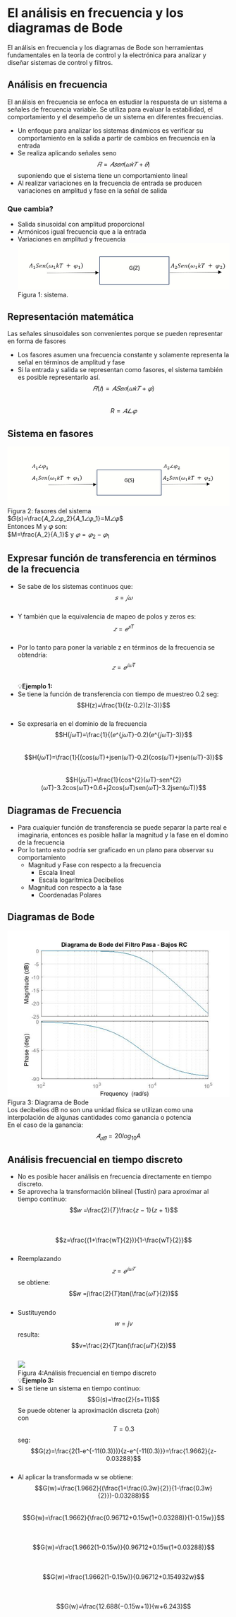 # El análisis en frecuencia y los diagramas de Bode
El análisis en frecuencia y los diagramas de Bode son herramientas fundamentales en la teoría de control y la electrónica para analizar y diseñar sistemas de control y filtros.
## Análisis en frecuencia
El análisis en frecuencia se enfoca en estudiar la respuesta de un sistema a señales de frecuencia variable. Se utiliza para evaluar la estabilidad, el comportamiento y el desempeño de un sistema en diferentes frecuencias.
* Un enfoque para analizar los sistemas dinámicos es
verificar su comportamiento en la salida a partir de
cambios en frecuencia en la entrada
* Se realiza aplicando señales seno $$𝑅 = 𝐴𝑠𝑒𝑛(𝜔𝑘𝑇 + 𝜃)$$
suponiendo que el sistema tiene un comportamiento
lineal
* Al realizar variaciones en la frecuencia de entrada se
producen variaciones en amplitud y fase en la señal de
salida
### Que cambia?
* Salida sinusoidal con amplitud proporcional
* Armónicos igual frecuencia que a la entrada
* Variaciones en amplitud y frecuencia
![](https://github.com/Daniel84411/Apuntes-de-clase/blob/ceddff9e8dbb3a461c9d3395e02a5bd64f4e3574/Imagenes/Planta.PNG)<br>
Figura 1: sistema.
## Representación matemática
Las señales sinusoidales son convenientes porque se
pueden representar en forma de fasores
* Los fasores asumen una frecuencia constante y
solamente representa la señal en términos de amplitud y
fase
* Si la entrada y salida se representan como fasores, el
sistema también es posible representarlo así.<br>
$$𝑅(𝑡) = 𝐴𝑆𝑒𝑛(𝜔𝑘𝑇 + 𝜑)$$<br>
$$R=𝐴∠𝜑$$
## Sistema en fasores
![](https://github.com/Daniel84411/Apuntes-de-clase/blob/eec28926a4d8ff87707c6310e097caf37f8daf97/Imagenes/Planta2.PNG)<br>
Figura 2: fasores del sistema<br>
$𝐺(𝑠)=\frac{𝐴_2∠𝜑_2}{𝐴_1∠𝜑_1}=M∠𝜑$<br>
Entonces M y 𝜑 son:<br>
$M=\frac{A_2}{A_1}$ y $𝜑=𝜑_2-𝜑_1$
## Expresar función de transferencia en términos de la frecuencia
* Se sabe de los sistemas continuos que:<br>
$$𝑠 = 𝑗𝜔$$<br>
* Y también que la equivalencia de mapeo de polos y zeros es:<br>
$$𝑧 = 𝑒^{𝑠T}$$<br>
* Por lo tanto para poner la variable z en términos de la frecuencia se obtendría:<br>
$$𝑧 = 𝑒^{𝑗𝜔T}$$<br>
💡**Ejemplo 1:**<br>
* Se tiene la función de transferencia con tiempo de muestreo 0.2 seg:<br>
  $$H(z)=\frac{1}{(z-0.2)(z-3)}$$<br>
* Se expresaría en el dominio de la frecuencia<br>
$$H(𝑗𝜔T)=\frac{1}{(𝑒^{𝑗𝜔T}-0.2)(𝑒^{𝑗𝜔T}-3)}$$<br>
$$H(𝑗𝜔T)=\frac{1}{(cos(𝜔T)+jsen(𝜔T)-0.2)(cos(𝜔T)+jsen(𝜔T)-3)}$$<br>
$$H(𝑗𝜔T)=\frac{1}{cos^{2}(𝜔T)-sen^{2}(𝜔T)-3.2cos(𝜔T)+0.6+j2cos(𝜔T)sen(𝜔T)-3.2jsen(𝜔T)}$$
## Diagramas de Frecuencia
* Para cualquier función de transferencia se puede separar la parte real e imaginaria, entonces es posible hallar la magnitud y la fase en el domino de la frecuencia
* Por lo tanto esto podría ser graficado en un plano para observar su comportamiento
  * Magnitud y Fase con respecto a la frecuencia
    * Escala lineal
    * Escala logarítmica Decibelios
  * Magnitud con respecto a la fase
    * Coordenadas Polares
## Diagramas de Bode
![](https://github.com/Daniel84411/Apuntes-de-clase/blob/10aa59277d383b7f086d4662242a2a0b89622c38/Imagenes/Diagrama-de-Bode.jpg)<br>
Figura 3: Diagrama de Bode<br>
Los decibelios dB no son una unidad física se utilizan como una interpolación de algunas cantidades como ganancia o potencia<br>
En el caso de la ganancia:<br>
$$𝐴_{𝑑𝐵}=20log_{10}A$$
## Análisis frecuencial en tiempo discreto
* No es posible hacer análisis en frecuencia directamente en tiempo discreto.
* Se aprovecha la transformación bilineal (Tustin) para aproximar al tiempo continuo:<br>
$$𝑤 =\frac{2}{𝑇}\frac{𝑧 − 1}{𝑧 + 1}$$<br><br>
$$z=\frac{(1+\frac{wT}{2})}{1-\frac{wT}{2}}$$<br>
* Reemplazando $$𝑧 = 𝑒^{𝑗𝜔𝑇}$$ se obtiene:<br>
$$𝑤 =j\frac{2}{𝑇}tan(\frac{𝜔𝑇}{2})$$<br>
* Sustituyendo $$w=jv$$ resulta:<br>
$$v=\frac{2}{𝑇}tan(\frac{𝜔𝑇}{2})$$<br>
![](https://github.com/Daniel84411/Apuntes-de-clase/blob/10aa59277d383b7f086d4662242a2a0b89622c38/Imagenes/An%C3%A1lisis%20frecuencial%20en%20tiempo%20discreto.PNG)<br>
Figura 4:Análisis frecuencial en tiempo discreto<br>
💡**Ejemplo 3:**<br>
* Si se tiene un sistema en tiempo continuo:<br>
$$G(s)=\frac{2}{s+11}$$
Se puede obtener la aproximación discreta (zoh)<br>
con $$T=0.3$$ seg:<br>
$$G(z)=\frac{2(1-e^{-11(0.3)})}{z-e^{-11(0.3)}}=\frac{1.9662}{z-0.03288}$$<br>
* Al aplicar la transformada w se obtiene:<br>
$$G(w)=\frac{1.9662}{(\frac{1+\frac{0.3w}{2}}{1-\frac{0.3w}{2}})-0.03288}$$<br>
$$G(w)=\frac{1.9662}{\frac{0.96712+0.15w(1+0.03288)}{1-0.15w}}$$<br><br>
$$G(w)=\frac{1.9662(1-0.15w)}{0.96712+0.15w(1+0.03288)}$$<br><br>
$$G(w)=\frac{1.9662(1-0.15w)}{0.96712+0.154932w}$$<br><br>
$$G(w)=\frac{12.688(−0.15w+1)}{w+6.243}$$
